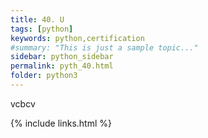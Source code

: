 ```yaml
---
title: 40. U
tags: [python]
keywords: python,certification
#summary: "This is just a sample topic..."
sidebar: python_sidebar
permalink: pyth_40.html
folder: python3
---
```

vcbcv 


{% include links.html %}
